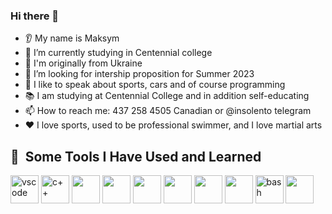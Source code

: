 ### Hi there 👋

* 👂 My name is Maksym
* 🔭 I’m currently studying in Centennial college
* 🌱 I'm originally from Ukraine
* 🤝 I’m looking for intership proposition for Summer 2023
* 💬 I like to speak about sports, cars and of course programming
* 📚 I am studying at Centennial College and in addition self-educating
* 📫 How to reach me: 437 258 4505 Canadian or @insolento telegram
* ❤️ I love sports, used to be professional swimmer, and I love martial arts

<h2> 🚀 &nbsp;Some Tools I Have Used and Learned</h2>
<p align="left">
<img src="https://cdn.jsdelivr.net/gh/devicons/devicon/icons/vscode/vscode-original.svg" alt="vscode" width="45" height="45"/>
<img src="[https://cdn.jsdelivr.net/gh/devicons/devicon@v2.15.1/devicon.min.css](https://cdn.jsdelivr.net/gh/devicons/devicon/icons/cplusplus/cplusplus-original.svg)" alt="c++" width="45" height="45"/>  
<img src="" alt="" width="45" height="45"/>
<img src="" alt="" width="45" height="45"/>  
<img src="" alt="" width="45" height="45"/>
<img src="" alt="" width="45" height="45"/>
<img src="" alt="" width="45" height="45"/>
<img src="" alt="" width="45" height="45"/>
<img src="https://cdn.jsdelivr.net/gh/devicons/devicon/icons/bash/bash-original.svg" alt="bash" width="45" height="45"/>
<img src="" alt="" width="45" height="45"/>
</p>
